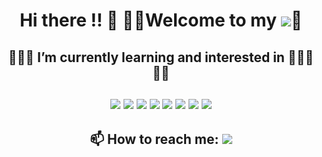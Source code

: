 <div align=center>
   <h1>Hi there !! 🙋‍ 🙋‍♂Welcome to my  
      <a href="https://github.com/rokmc1256"><img src="https://img.shields.io/badge/github-181717?style=for-the-badge&logo=github&logoColor=white"></a>💖
   </h1>
</div> 


<!--
**rokmc1256/rokmc1256** is a ✨ _special_ ✨ repository because its `README.md` (this file) appears on your GitHub profile.

Here are some ideas to get you started:

- 🔭 I’m currently working on ...

- 👯 I’m looking to collaborate on ...
- 🤔 I’m looking for help with ...
- 💬 Ask me about ...
- 😄 Pronouns: ...
- ⚡ Fun fact: ... -->
<div align=center>
   <h2>👨🏻‍💻 I’m currently learning and interested in 👨🏻‍💻 🔽🔽
      <br><br>
      <div align=center>
         <img src="https://img.shields.io/badge/git-F05032?style=for-the-badge&logo=git&logoColor=white">
         <!-- <img src="https://img.shields.io/badge/c-A8B9CC?style=for-the-badge&logo=c&logoColor=white">
         <img src="https://img.shields.io/badge/c++-00599C?style=for-the-badge&logo=c%2B%2B&logoColor=white">  
         https://img.shields.io/badge/Python-14354C?style=for-the-badge&logo=python&logoColor=white
         <img src="https://img.shields.io/badge/java-007396?style=for-the-badge&logo=java&logoColor=white"> -->
         <img src="https://img.shields.io/badge/Python-14354C?style=for-the-badge&logo=python&logoColor=white">
         <img src="https://img.shields.io/badge/html5-E34F26?style=for-the-badge&logo=html5&logoColor=white">
         <img src="https://img.shields.io/badge/css3-1572B6?style=for-the-badge&logo=css3&logoColor=white">
         <img src="https://img.shields.io/badge/javascript-F7DF1E?style=for-the-badge&logo=javascript&logoColor=black">
         <img src="https://img.shields.io/badge/React-20232A?style=for-the-badge&logo=react&logoColor=61DAFB">
         <img src="https://img.shields.io/badge/MongoDB-4EA94B?style=for-the-badge&logo=mongodb&logoColor=white">
         <img src="https://img.shields.io/badge/Node.js-43853D?style=for-the-badge&logo=node.js&logoColor=white">
     </div>
   </h2>
</div>
  
 <div align=center>
    <h2>
     📫 How to reach me: 
     <a href="https://www.instagram.com/yoonhan.h/"><img src="https://img.shields.io/badge/Instagram-E4405F?style=for-the-badge&logo=Instagram&logoColor=white"></a> 
   </h2> 
 </div>


